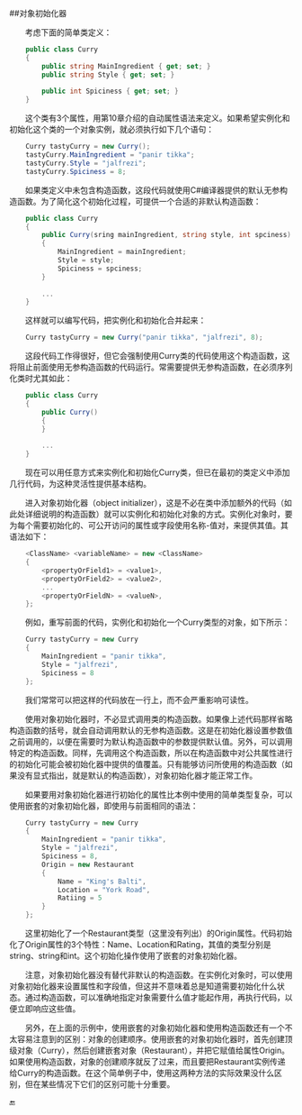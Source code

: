 ##对象初始化器

&emsp;&emsp;考虑下面的简单类定义：

```csharp
    public class Curry
    {
        public string MainIngredient { get; set; }
        public string Style { get; set; }
        
        public int Spiciness { get; set; }
    }
```

&emsp;&emsp;这个类有3个属性，用第10章介绍的自动属性语法来定义。如果希望实例化和初始化这个类的一个对象实例，就必须执行如下几个语句：

```csharp
    Curry tastyCurry = new Curry();
    tastyCurry.MainIngredient = "panir tikka";
    tastyCurry.Style = "jalfrezi";
    tastyCurry.Spiciness = 8;
```

&emsp;&emsp;如果类定义中未包含构造函数，这段代码就使用C#编译器提供的默认无参构造函数。为了简化这个初始化过程，可提供一个合适的非默认构造函数：

```csharp
    public class Curry
    {
        public Curry(sring mainIngredient, string style, int spciness)
        {
            MainIngredient = mainIngredient;
            Style = style;
            Spiciness = spciness;
        }
        
        ...
    }
```

&emsp;&emsp;这样就可以编写代码，把实例化和初始化合并起来：

```csharp
    Curry tastyCurry = new Curry("panir tikka", "jalfrezi", 8);
```

&emsp;&emsp;这段代码工作得很好，但它会强制使用Curry类的代码使用这个构造函数，这将阻止前面使用无参构造函数的代码运行。常需要提供无参构造函数，在必须序列化类时尤其如此：

```csharp
    public class Curry
    {
        public Curry()
        {
        }
        
        ...
    }
```

&emsp;&emsp;现在可以用任意方式来实例化和初始化Curry类，但已在最初的类定义中添加几行代码，为这种灵活性提供基本结构。

&emsp;&emsp;进入对象初始化器（object initializer），这是不必在类中添加额外的代码（如此处详细说明的构造函数）就可以实例化和初始化对象的方式。实例化对象时，要为每个需要初始化的、可公开访问的属性或字段使用名称-值对，来提供其值。其语法如下：

```csharp
    <ClassName> <variableName> = new <ClassName>
    {
        <propertyOrField1> = <value1>,
        <propertyOrField2> = <value2>,
        ...
        <propertyOrFieldN> = <valueN>,
    };
```

&emsp;&emsp;例如，重写前面的代码，实例化和初始化一个Curry类型的对象，如下所示：

```csharp
    Curry tastyCurry = new Curry
    {
        MainIngredient = "panir tikka",
        Style = "jalfrezi",
        Spiciness = 8
    };
```

&emsp;&emsp;我们常常可以把这样的代码放在一行上，而不会严重影响可读性。

&emsp;&emsp;使用对象初始化器时，不必显式调用类的构造函数。如果像上述代码那样省略构造函数的括号，就会自动调用默认的无参构造函数。这是在初始化器设置参数值之前调用的，以便在需要时为默认构造函数中的参数提供默认值。另外，可以调用特定的构造函数。同样，先调用这个构造函数，所以在构造函数中对公共属性进行的初始化可能会被初始化器中提供的值覆盖。只有能够访问所使用的构造函数（如果没有显式指出，就是默认的构造函数），对象初始化器才能正常工作。

&emsp;&emsp;如果要用对象初始化器进行初始化的属性比本例中使用的简单类型复杂，可以使用嵌套的对象初始化器，即使用与前面相同的语法：

```csharp
    Curry tastyCurry = new Curry
    {
        MainIngredient = "panir tikka",
        Style = "jalfrezi",
        Spiciness = 8,
        Origin = new Restaurant
        {
            Name = "King's Balti",
            Location = "York Road",
            Ratiing = 5
        }
    };
```

&emsp;&emsp;这里初始化了一个Restaurant类型（这里没有列出）的Origin属性。代码初始化了Origin属性的3个特性：Name、Location和Rating，其值的类型分别是string、string和int。这个初始化操作使用了嵌套的对象初始化器。

&emsp;&emsp;注意，对象初始化器没有替代非默认的构造函数。在实例化对象时，可以使用对象初始化器来设置属性和字段值，但这并不意味着总是知道需要初始化什么状态。通过构造函数，可以准确地指定对象需要什么值才能起作用，再执行代码，以便立即响应这些值。

&emsp;&emsp;另外，在上面的示例中，使用嵌套的对象初始化器和使用构造函数还有一个不太容易注意到的区别：对象的创建顺序。使用嵌套的对象初始化器时，首先创建顶级对象（Curry），然后创建嵌套对象（Restaurant），并把它赋值给属性Origin。如果使用构造函数，对象的创建顺序就反了过来，而且要把Restaurant实例传递给Curry的构造函数。在这个简单例子中，使用这两种方法的实际效果没什么区别，但在某些情况下它们的区别可能十分重要。


🔚
